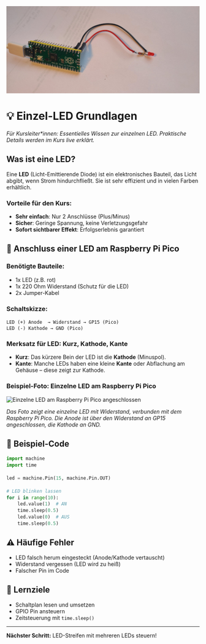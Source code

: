 ![Einzel-LED Schaltung](../assets/single_led.jpg)

# 💡 Einzel-LED Grundlagen

*Für Kursleiter\*innen: Essentielles Wissen zur einzelnen LED. Praktische Details werden im Kurs live erklärt.*

## Was ist eine LED?
Eine **LED** (Licht-Emittierende Diode) ist ein elektronisches Bauteil, das Licht abgibt, wenn Strom hindurchfließt. Sie ist sehr effizient und in vielen Farben erhältlich.

### Vorteile für den Kurs:
- **Sehr einfach**: Nur 2 Anschlüsse (Plus/Minus)
- **Sicher**: Geringe Spannung, keine Verletzungsgefahr
- **Sofort sichtbarer Effekt**: Erfolgserlebnis garantiert

## 🔌 Anschluss einer LED am Raspberry Pi Pico

### Benötigte Bauteile:
- 1x LED (z.B. rot)
- 1x 220 Ohm Widerstand (Schutz für die LED)
- 2x Jumper-Kabel

### Schaltskizze:
```
LED (+) Anode  → Widerstand → GP15 (Pico)
LED (-) Kathode → GND (Pico)
```

### Merksatz für LED: Kurz, Kathode, Kante

- **Kurz**: Das kürzere Bein der LED ist die **Kathode** (Minuspol).
- **Kante**: Manche LEDs haben eine kleine **Kante** oder Abflachung am Gehäuse – diese zeigt zur Kathode.
### Beispiel-Foto: Einzelne LED am Raspberry Pi Pico

![Einzelne LED am Raspberry Pi Pico angeschlossen](../assets/single_led_pico.jpg)

*Das Foto zeigt eine einzelne LED mit Widerstand, verbunden mit dem Raspberry Pi Pico. Die Anode ist über den Widerstand an GP15 angeschlossen, die Kathode an GND.*

## 📝 Beispiel-Code
```python
import machine
import time

led = machine.Pin(15, machine.Pin.OUT)

# LED blinken lassen
for i in range(10):
    led.value(1)  # AN
    time.sleep(0.5)
    led.value(0)  # AUS
    time.sleep(0.5)
```

## ⚠️ Häufige Fehler
- LED falsch herum eingesteckt (Anode/Kathode vertauscht)
- Widerstand vergessen (LED wird zu heiß)
- Falscher Pin im Code

## 🎯 Lernziele
- Schaltplan lesen und umsetzen
- GPIO Pin ansteuern
- Zeitsteuerung mit `time.sleep()`

---

**Nächster Schritt:** LED-Streifen mit mehreren LEDs steuern!
